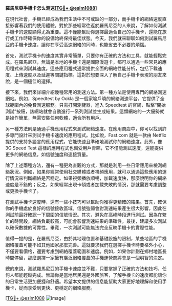 **羅馬尼亞手機卡怎么测速[[TG💪+ @esim1088](https://t.me/s/esim1088)]**

在現代社會，手機已經成為我們生活中不可或缺的一部分，而手機卡的網絡速度直接影響著我們的使用體驗。對於那些經常往返於羅馬尼亞的人來說，了解如何測試手機卡的速度顯得尤為重要。這不僅能幫助你選擇最適合自己的手機卡，還能在旅行或工作時確保你的設備始終保持最佳狀態。今天，我們就來聊聊如何測試羅馬尼亞的手機卡速度，讓你在享受高速網絡的同時，也能省去不必要的煩惱。

首先，測試手機卡的速度其實非常簡單，只要你有正確的方法和工具，就能輕鬆完成。在羅馬尼亞，無論是本地的手機卡還是國際漫遊卡，都可以通過一些常見的應用程式來測試其速度。這些應用程式通常提供全面的網絡性能分析，包括下載速度、上傳速度以及延遲等關鍵指標。這對於想要深入了解自己手機卡表現的朋友來說，是一個極佳的選擇。

接下來，我們來詳細介紹幾種常用的測速方法。第一種方法是使用專門的網絡測速網站。例如，Speedtest by Ookla 是一個家喻戶曉的網絡測速平台，它提供了全球範圍內的免費測速服務。只需打開瀏覽器，進入 Speedtest 的官網，點擊“開始測試”按鈕，該網站就會自動進行一系列測試並生成結果。這類網站的一大優勢就是操作簡單，無需安裝任何軟體，適合所有用戶。

另一種方法則是通過手機應用程式來測試網絡速度。在應用商店中，你可以找到許多專門設計來測試手機卡速度的應用程式。比如說，Fast.com 就是一款由 Netflix 提供的支持多語言的應用程式，它能快速且準確地測試你的網絡速度。此外，像 3G Speed Test 這樣的應用程式也備受用戶青睞，它不僅能測試速度，還能提供更多的網絡信息，如信號強度和連接質量。

除了上述兩種方法，還有一種更為直觀的方式，那就是利用一些日常應用來檢測網絡狀況。例如，如果你經常使用社交媒體或者視頻應用，就可以通過這些應用的運行情況來判斷網絡是否穩定。如果視頻播放順暢，加載速度快，那麼說明你的網絡速度是不錯的；反之，如果經常出現卡頓或者加載失敗的情況，那就需要考慮調整或更換手機卡了。

在測試手機卡速度時，還有一些小技巧可以幫助你獲得更精確的結果。首先，確保你的手機處於良好的信號接收區域。信號強弱會對測速結果產生很大影響，因此在測試前最好確認一下周圍的信號情況。其次，避免在高峰時段進行測試。因為在繁忙的時間段，網絡負載較高，可能會影響測速結果的準確性。最後，建議多次測試以確保數據的可靠性。畢竟，一次測試可能無法完全反映手機卡的實際性能。

值得一提的是，在羅馬尼亞，由於其地理位置和基礎設施的限制，某些地區的手機網絡覆蓋可能不如其他國家那麼完善。這就要求我們在選擇手機卡時要格外小心，不僅要看價格，還要考慮到網絡覆蓋範圍和速度。例如，如果你計劃在鄉村地區長時間停留，那麼選擇一家擁有廣泛網絡覆蓋的手機運營商將會是一個明智的決定。

總的來說，測試羅馬尼亞的手機卡速度並不難，只要掌握了正確的方法和技巧，任何人都能輕鬆完成。無論你是當地居民還是外國旅客，了解手機卡的速度都能讓你的日常生活更加便捷和舒適。希望本文提供的信息能幫助大家更好地理解和使用手機卡，從而享受到更快、更穩定的網絡服務。

[[TG💪+ @esim1088](https://t.me/s/esim1088) ![Image](https://i.postimg.cc/4NQfJmqS/Snipaste-2025-05-13-00-14-12.png)]